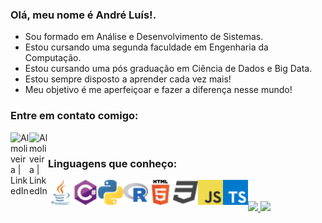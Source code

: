 
### Olá, meu nome é André Luís!.
- Sou formado em Análise e Desenvolvimento de Sistemas.
- Estou cursando uma segunda faculdade em Engenharia da Computação.
- Estou cursando uma pós graduação em Ciência de Dados e Big Data.
- Estou sempre disposto a aprender cada vez mais!
- Meu objetivo é me aperfeiçoar e fazer a diferença nesse mundo!

### Entre em contato comigo:
<a href="https://www.linkedin.com/in/andr%C3%A9-lu%C3%ADs-martins-de-oliveira-b7a776178">
  <img align="left" alt="Almoliveira | LinkedIn" width="30px" src="https://cdn.jsdelivr.net/npm/simple-icons@v3/icons/linkedin.svg" />
</a>
<a href="mailto:an10.martins.oliveira@gmail.com">
  <img align="left" alt="Almoliveira | LinkedIn" width="30px" src="https://cdn.jsdelivr.net/npm/simple-icons@v3/icons/gmail.svg" />
</a>

<br />

### Linguagens que conheço:

<img align="left" alt="Java" width="40px" src="/src/java/java_32x32.png">
<img align="left" alt="C#" width="40px" src="/src/csharp/csharp_32x32.png">
<img align="left" alt="Python" width="40px" src="/src/python/python_32x32.png">
<img align="left" alt="R" width="40px" src="/src/r/r_32x32.png">
<img align="left" alt="HTML" width="40px" src="/src/html/html_32x32.png">
<img align="left" alt="CSS" width="40px" src="/src/css/css_32x32.png">
<img align="left" alt="JavaScript" width="40px" src="/src/javascript/javascript_32x32.png">
<img align="left" alt="TypeScript" width="40px" src="/src/typescript/typescript_32x32.png">

<br />
<br />


<div>
  <a href="https://github.com/almoliveira">
  <img height="150px" src="https://github-readme-stats.vercel.app/api?username=almoliveira&bg_color=30,e96443,904e95&title_color=fff&text_color=fff&border_radius=28"/>
  <img height="150px" src="https://github-readme-stats.vercel.app/api/top-langs/?username=almoliveira&layout=compact&langs_count=4&theme=jolly&border_radius=28"/>
  </a>
</div>

